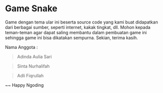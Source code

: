 # Game Snake
   Game dengan tema ular ini beserta source code yang kami buat didapatkan dari berbagai sumber, 
seperti internet, kakak tingkat, dll. Mohon kepada teman-teman agar dapat saling membantu dalam pembuatan 
game ini sehingga game ini bisa dikatakan sempurna. Sekian, terima kasih.

Nama Anggota :

 > Adinda Aulia Sari
 
 > Sinta Nurhalifah

 > Adli Fiqrullah

~~ Happy Ngoding
